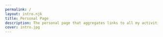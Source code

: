 ```yaml
---
permalink: /
layout: intro.njk
title: Personal Page
description: The personal page that aggregates links to all my activities
cover: intro.jpg
---
```

